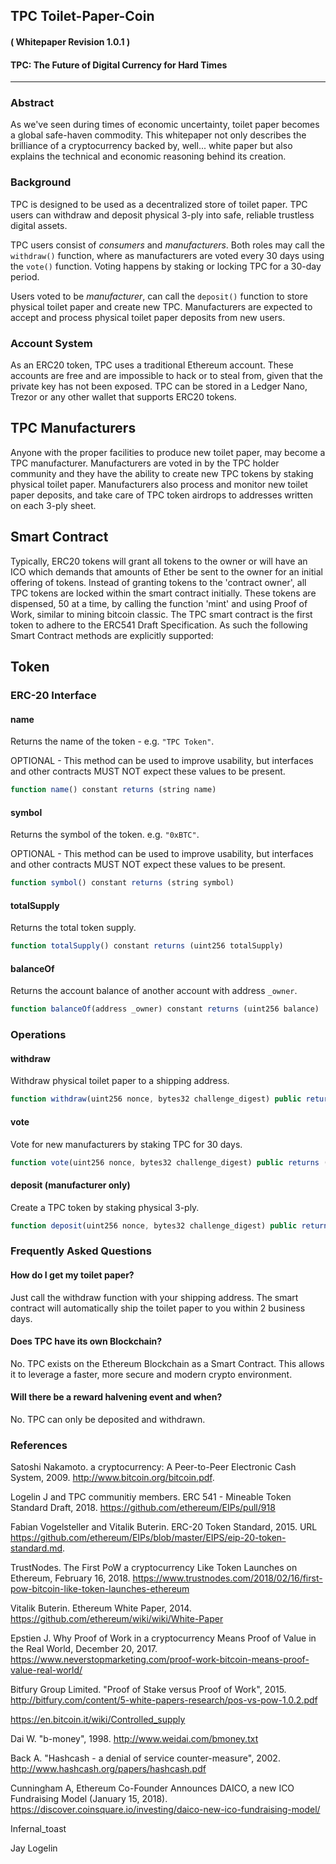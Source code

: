 ## TPC Toilet-Paper-Coin

#### ( Whitepaper Revision 1.0.1 )

#### TPC: The Future of Digital Currency for Hard Times
-------------------------------

### Abstract
As we've seen during times of economic uncertainty, toilet paper becomes a global safe-haven commodity. This whitepaper not only describes the brilliance of a cryptocurrency backed by, well... white paper but also explains the technical and economic reasoning behind its creation.

### Background
TPC is designed to be used as a decentralized store of toilet paper. TPC users can withdraw and deposit physical 3-ply into safe, reliable trustless digital assets.

TPC users consist of *consumers* and *manufacturers*. Both roles may call the `withdraw()` function, where as manufacturers are voted every 30 days using the `vote()` function. Voting happens by staking or locking TPC for a 30-day period.

Users voted to be *manufacturer*, can call the `deposit()` function to store physical toilet paper and create new TPC. Manufacturers are expected to accept and process physical toilet paper deposits from new users.

### Account System

As an ERC20 token, TPC uses a traditional Ethereum account. These accounts are free and are impossible to hack or to steal from, given that the private key has not been exposed.  TPC can be stored in a Ledger Nano, Trezor or any other wallet that supports ERC20 tokens.

## TPC Manufacturers

Anyone with the proper facilities to produce new toilet paper, may become a TPC manufacturer. Manufacturers are voted in by the TPC holder community and they have the ability to create new TPC tokens by staking physical toilet paper. Manufacturers also process and monitor new toilet paper deposits, and take care of TPC token airdrops to addresses written on each 3-ply sheet.

## Smart Contract

Typically, ERC20 tokens will grant all tokens to the owner or will have an ICO which demands that amounts of Ether be sent to the owner for an initial offering of tokens.  Instead of granting tokens to the 'contract owner', all TPC tokens are locked within the smart contract initially. These tokens are dispensed, 50 at a time, by calling the function 'mint' and using Proof of Work, similar to mining bitcoin classic. The TPC smart contract is the first token to adhere to the ERC541 Draft Specification. As such the following Smart Contract methods are explicitly supported:

## Token
### ERC-20 Interface
#### name

Returns the name of the token - e.g. `"TPC Token"`.

OPTIONAL - This method can be used to improve usability,
but interfaces and other contracts MUST NOT expect these values to be present.

``` js
function name() constant returns (string name)
```

#### symbol

Returns the symbol of the token. e.g. `"0xBTC"`.

OPTIONAL - This method can be used to improve usability,
but interfaces and other contracts MUST NOT expect these values to be present.

``` js
function symbol() constant returns (string symbol)
```

#### totalSupply

Returns the total token supply.

``` js
function totalSupply() constant returns (uint256 totalSupply)
```

#### balanceOf

Returns the account balance of another account with address `_owner`.

``` js
function balanceOf(address _owner) constant returns (uint256 balance)
```

### Operations


#### withdraw

Withdraw physical toilet paper to a shipping address.

``` js
function withdraw(uint256 nonce, bytes32 challenge_digest) public returns (bool success)
```

#### vote

Vote for new manufacturers by staking TPC for 30 days.

``` js
function vote(uint256 nonce, bytes32 challenge_digest) public returns (bool success)
```

#### deposit (manufacturer only)

Create a TPC token by staking physical 3-ply.

``` js
function deposit(uint256 nonce, bytes32 challenge_digest) public returns (bool success)
```

### Frequently Asked Questions

#### How do I get my toilet paper?

Just call the withdraw function with your shipping address. The smart contract will automatically ship the toilet paper to you within 2 business days.

#### Does TPC have its own Blockchain?

No. TPC exists on the Ethereum Blockchain as a Smart Contract. This allows it to leverage a faster, more secure and modern crypto environment.

#### Will there be a reward halvening event and when?

No. TPC can only be deposited and withdrawn.

### References

Satoshi Nakamoto. a cryptocurrency: A Peer-to-Peer Electronic Cash System, 2009. http://www.bitcoin.org/bitcoin.pdf.

Logelin J and TPC communitiy members. ERC 541 - Mineable Token Standard Draft, 2018. https://github.com/ethereum/EIPs/pull/918

Fabian Vogelsteller and Vitalik Buterin. ERC-20 Token Standard, 2015. URL https://github.com/ethereum/EIPs/blob/master/EIPS/eip-20-token-standard.md.

TrustNodes. The First PoW a cryptocurrency Like Token Launches on Ethereum, February 16, 2018. https://www.trustnodes.com/2018/02/16/first-pow-bitcoin-like-token-launches-ethereum

Vitalik Buterin. Ethereum White Paper, 2014. https://github.com/ethereum/wiki/wiki/White-Paper

Epstien J. Why Proof of Work in a cryptocurrency Means Proof of Value in the Real World, December 20, 2017. https://www.neverstopmarketing.com/proof-work-bitcoin-means-proof-value-real-world/

Bitfury Group Limited. "Proof of Stake versus Proof of Work", 2015. http://bitfury.com/content/5-white-papers-research/pos-vs-pow-1.0.2.pdf

https://en.bitcoin.it/wiki/Controlled_supply

Dai W. "b-money", 1998. http://www.weidai.com/bmoney.txt

Back A. "Hashcash - a denial of service counter-measure", 2002. http://www.hashcash.org/papers/hashcash.pdf

Cunningham A, Ethereum Co-Founder Announces DAICO, a new ICO Fundraising Model (January 15, 2018). https://discover.coinsquare.io/investing/daico-new-ico-fundraising-model/

Infernal_toast

Jay Logelin

